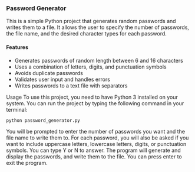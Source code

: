 <h3>Password Generator</h3>
  
<p>This is a simple Python project that generates random passwords and writes them to a file. It allows the user to specify the number of passwords, the file name, and the desired character types for each password.</p>

<h4>Features</h4>
<ul>
<li>Generates passwords of random length between 6 and 16 characters</li>
<li>Uses a combination of letters, digits, and punctuation symbols</li>
<li>Avoids duplicate passwords</li>
<li>Validates user input and handles errors</li>
<li>Writes passwords to a text file with separators</li>
</ul>

Usage
To use this project, you need to have Python 3 installed on your system. You can run the project by typing the following command in your terminal:

<code>python password_generator.py</code>

You will be prompted to enter the number of passwords you want and the file name to write them to. For each password, you will also be asked if you want to include uppercase letters, lowercase letters, digits, or punctuation symbols. You can type Y or N to answer. The program will generate and display the passwords, and write them to the file. You can press enter to exit the program.
